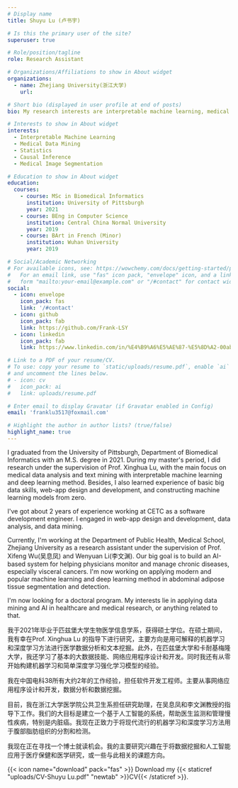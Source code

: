 ```yaml
---
# Display name
title: Shuyu Lu (卢书宇)

# Is this the primary user of the site?
superuser: true

# Role/position/tagline
role: Research Assistant

# Organizations/Affiliations to show in About widget
organizations:
  - name: Zhejiang University(浙江大学)
    url: 

# Short bio (displayed in user profile at end of posts)
bio: My research interests are interpretable machine learning, medical data mining, causal inference and medical image segmentation.

# Interests to show in About widget
interests:
  - Interpretable Machine Learning
  - Medical Data Mining
  - Statistics
  - Causal Inference
  - Medical Image Segmentation

# Education to show in About widget
education:
  courses:
    - course: MSc in Biomedical Informatics
      institution: University of Pittsburgh
      year: 2021
    - course: BEng in Computer Science
      institution: Central China Normal University
      year: 2019
    - course: BArt in French (Minor)
      institution: Wuhan University
      year: 2019

# Social/Academic Networking
# For available icons, see: https://wowchemy.com/docs/getting-started/page-builder/#icons
#   For an email link, use "fas" icon pack, "envelope" icon, and a link in the
#   form "mailto:your-email@example.com" or "/#contact" for contact widget.
social:
  - icon: envelope
    icon_pack: fas
    link: '/#contact'
  - icon: github
    icon_pack: fab
    link: https://github.com/Frank-LSY
  - icon: linkedin
    icon_pack: fab
    link: https://www.linkedin.com/in/%E4%B9%A6%E5%AE%87-%E5%8D%A2-00ab58160/

# Link to a PDF of your resume/CV.
# To use: copy your resume to `static/uploads/resume.pdf`, enable `ai` icons in `params.toml`,
# and uncomment the lines below.
# - icon: cv
#   icon_pack: ai
#   link: uploads/resume.pdf

# Enter email to display Gravatar (if Gravatar enabled in Config)
email: 'franklu3517@foxmail.com'

# Highlight the author in author lists? (true/false)
highlight_name: true
---
```


I graduated from the University of Pittsburgh, Department of Biomedical Informatics with an M.S. degree in 2021. During my master's period, I did research under the supervision of Prof. Xinghua Lu, with the main focus on medical data analysis and text mining with interpretable machine learning and deep learning method. Besides, I also learned experience of basic big data skills, web-app design and development, and constructing machine learning models from zero.

I've got about 2 years of experience working at CETC as a software development engineer. I engaged in web-app design and development, data analysis, and data mining.

Currently, I'm working at the Department of Public Health, Medical School, Zhejiang University as a research assistant under the supervision of Prof. Xifeng Wu(吴息凤) and Wenyuan Li(李文渊). Our big goal is to build an AI-based system for helping physicians monitor and manage chronic diseases, especially visceral cancers. I'm now working on applying modern and popular machine learning and deep learning method in abdominal adipose tissue segmentation and detection.

I'm now looking for a doctoral program. My interests lie in applying data mining and AI in healthcare and medical research, or anything related to that.

<!-- There are indeed some fancy ideas in my mind, like:
  - For most chronic diseases, the start point of causes is often tiny and it's not easy for us to feel, however, I believe the causes are mostly buried in those patients' medical records, include those  . -->

我于2021年毕业于匹兹堡大学生物医学信息学系，获得硕士学位。在硕士期间，我有幸在Prof. Xinghua Lu 的指导下进行研究，主要方向是用可解释的机器学习和深度学习方法进行医学数据分析和文本挖掘。此外，在匹兹堡大学和卡耐基梅隆大学，我还学习了基本的大数据技能、网络应用程序设计和开发。同时我还有从零开始构建机器学习和简单深度学习强化学习模型的经验。

我在中国电科38所有大约2年的工作经验，担任软件开发工程师。主要从事网络应用程序设计和开发，数据分析和数据挖掘。

目前，我在浙江大学医学院公共卫生系担任研究助理，在吴息凤和李文渊教授的指导下工作。我们的大目标是建立一个基于人工智能的系统，帮助医生监测和管理慢性疾病，特别是内脏癌。我现在正致力于将现代流行的机器学习和深度学习方法用于腹部脂肪组织的分割和检测。

我现在正在寻找一个博士就读机会。我的主要研究兴趣在于将数据挖掘和人工智能应用于医疗保健和医学研究，或一些与此相关的课题方向。

{{< icon name="download" pack="fas" >}} Download my {{< staticref "uploads/CV-Shuyu Lu.pdf" "newtab" >}}CV{{< /staticref >}}.
